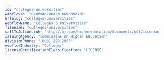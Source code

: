```yaml
---
id: "colleges-universities"
webflowId: "640b846780e3b7e6950bd7d7"
urlSlug: "colleges-universities"
webflowName: "Colleges & Universities"
filename: "colleges-universities"
callToActionLink: "http://nj.gov/highereducation/documents/pdf/Licensure/LicensureRules.pdf"
issuingAgency: "Commission on Higher Education"
divisionPhone: "(609) 292-2955"
webflowIndustry: "Colleges"
licenseCertificationClassification: "LICENSE"
---
```

